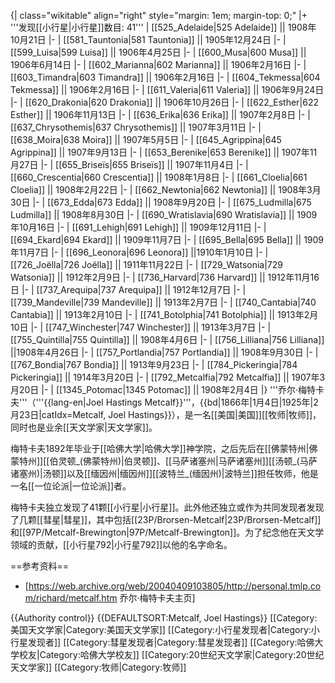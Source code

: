 {| class="wikitable" align="right" style="margin: 1em; margin-top: 0;"
|+ '''发现[[小行星|小行星]]数目: 41'''
| [[525_Adelaide|525 Adelaide]] || 1908年10月21日
|-
| [[581_Tauntonia|581 Tauntonia]] || 1905年12月24日
|-
| [[599_Luisa|599 Luisa]] || 1906年4月25日
|-
| [[600_Musa|600 Musa]] || 1906年6月14日
|-
| [[602_Marianna|602 Marianna]] || 1906年2月16日
|-
| [[603_Timandra|603 Timandra]] || 1906年2月16日
|-
| [[604_Tekmessa|604 Tekmessa]] || 1906年2月16日
|-
| [[611_Valeria|611 Valeria]] || 1906年9月24日
|-
| [[620_Drakonia|620 Drakonia]] || 1906年10月26日
|-
| [[622_Esther|622 Esther]] || 1906年11月13日
|-
| [[636_Erika|636 Erika]] || 1907年2月8日
|-
| [[637_Chrysothemis|637 Chrysothemis]] || 1907年3月11日
|-
| [[638_Moira|638 Moira]] || 1907年5月5日
|-
| [[645_Agrippina|645 Agrippina]] || 1907年9月13日
|-
| [[653_Berenike|653 Berenike]] || 1907年11月27日
|-
| [[655_Briseïs|655 Briseïs]] || 1907年11月4日
|-
| [[660_Crescentia|660 Crescentia]] || 1908年1月8日
|-
| [[661_Cloelia|661 Cloelia]] || 1908年2月22日
|-
| [[662_Newtonia|662 Newtonia]] || 1908年3月30日
|-
| [[673_Edda|673 Edda]] || 1908年9月20日
|-
| [[675_Ludmilla|675 Ludmilla]] || 1908年8月30日
|-
| [[690_Wratislavia|690 Wratislavia]] || 1909年10月16日
|-
| [[691_Lehigh|691 Lehigh]] || 1909年12月11日
|-
| [[694_Ekard|694 Ekard]] || 1909年11月7日
|-
| [[695_Bella|695 Bella]] || 1909年11月7日
|-
| [[696_Leonora|696 Leonora]] ||1910年1月10日
|-
| [[726_Joëlla|726 Joëlla]] || 1911年11月22日
|-
| [[729_Watsonia|729 Watsonia]] || 1912年2月9日
|-
| [[736_Harvard|736 Harvard]] || 1912年11月16日
|-
| [[737_Arequipa|737 Arequipa]] || 1912年12月7日
|-
| [[739_Mandeville|739 Mandeville]] || 1913年2月7日
|-
| [[740_Cantabia|740 Cantabia]] || 1913年2月10日
|-
| [[741_Botolphia|741 Botolphia]] || 1913年2月10日
|-
| [[747_Winchester|747 Winchester]] || 1913年3月7日
|-
| [[755_Quintilla|755 Quintilla]] || 1908年4月6日
|-
| [[756_Lilliana|756 Lilliana]] ||1908年4月26日
|-
| [[757_Portlandia|757 Portlandia]] || 1908年9月30日
|-
| [[767_Bondia|767 Bondia]] || 1913年9月23日
|-
| [[784_Pickeringia|784 Pickeringia]] || 1914年3月20日
|-
| [[792_Metcalfia|792 Metcalfia]] || 1907年3月20日
|-
| [[1345_Potomac|1345 Potomac]] || 1908年2月4日
|}
'''乔尔·梅特卡夫'''（'''{{lang-en|Joel Hastings Metcalf}}'''，{{bd|1866年|1月4日|1925年|2月23日|catIdx=Metcalf, Joel Hastings}}），是一名[[美国|美国]][[牧师|牧师]]，同时也是业余[[天文学家|天文学家]]。

梅特卡夫1892年毕业于[[哈佛大学|哈佛大学]]神学院，之后先后在[[佛蒙特州|佛蒙特州]][[伯灵顿_(佛蒙特州)|伯灵顿]]、[[马萨诸塞州|马萨诸塞州]][[汤顿_(马萨诸塞州)|汤顿]]以及[[缅因州|缅因州]][[波特兰_(缅因州)|波特兰]]担任牧师，他是一名[[一位论派|一位论派]]者。

梅特卡夫独立发现了41颗[[小行星|小行星]]。此外他还独立或作为共同发现者发现了几颗[[彗星|彗星]]，其中包括[[23P/Brorsen-Metcalf|23P/Brorsen-Metcalf]]和[[97P/Metcalf-Brewington|97P/Metcalf-Brewington]]。为了纪念他在天文学领域的贡献，[[小行星792|小行星792]]以他的名字命名。

==参考资料==
* [https://web.archive.org/web/20040409103805/http://personal.tmlp.com/richard/metcalf.htm 乔尔·梅特卡夫主页]

{{Authority control}}
{{DEFAULTSORT:Metcalf, Joel Hastings}}
[[Category:美国天文学家|Category:美国天文学家]]
[[Category:小行星发现者|Category:小行星发现者]]
[[Category:彗星发现者|Category:彗星发现者]]
[[Category:哈佛大学校友|Category:哈佛大学校友]]
[[Category:20世纪天文学家|Category:20世纪天文学家]]
[[Category:牧师|Category:牧师]]